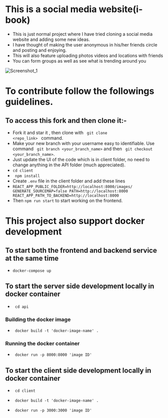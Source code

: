 # This is a social media website(i-book)

- This is just normal project where I have tried cloning a social media website and adding some new ideas.
- I have thought of making the user anonymous in his/her friends circle and posting and enjoying.
- This will also feature uploading photos videos and locations with friends
- You can form groups as well as see what is trending around you

![Screenshot_1](https://user-images.githubusercontent.com/78680046/197323291-7bbfd05b-1398-4ff4-8a1b-e4dbb4bbf823.png)


# To contribute follow the followings guidelines.

## To access this fork and then clone it:-

- Fork it and star it , then clone with <code> git clone <repo_link> </code> command.
- Make your new branch with your username easy to identifiable. Use command <code> git branch <your_branch_name></code> and then <code> git checkout <your_branch_name></code>.
- Just update the UI of the code which is in client folder, no need to change anything in the API folder (much appreciated).
- <code>cd client</code>
- <code> npm install </code>
- Create ```.env``` file in the client folder and add these lines
- <code>REACT_APP_PUBLIC_FOLDER=http://localhost:8000/images/
    GENERATE_SOURCEMAP=false
    PATH=http://localhost:8000
    REACT_APP_PATH_TO_BACKEND=http://localhost:8000
  </code>
- Then <code>npm run start</code> to start working on the frontend.

# This project also support docker development

## To start both the frontend and backend service at the same time

- <code>docker-compose up</code>

## To start the server side development locally in docker container

- <code> cd api </code>

### Building the docker image

- <code> docker build -t 'docker-image-name' . </code>

### Running the docker container

- <code> docker run -p 8000:8000 'image ID' </code>

## To start the client side development locally in docker container

- <code> cd client </code>

- <code> docker build -t 'docker-image-name' . </code>

- <code> docker run -p 3000:3000 'image ID' </code>
